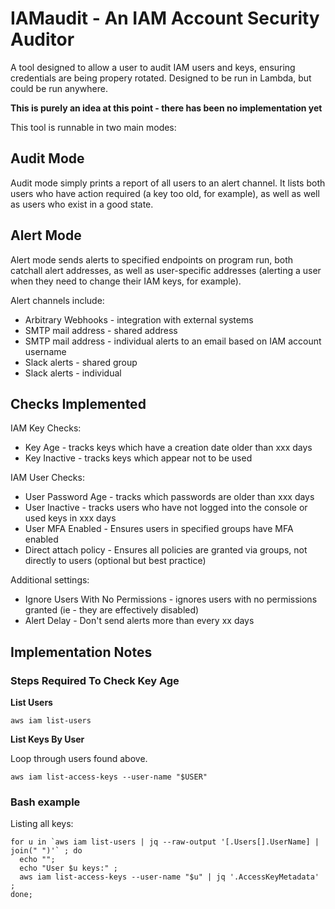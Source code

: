 # IAMaudit - An IAM Account Security Auditor

A tool designed to allow a user to audit IAM users and keys, ensuring credentials are being propery rotated. Designed to be run in Lambda, but could be run anywhere.

**This is purely an idea at this point - there has been no implementation yet**

This tool is runnable in two main modes:

## Audit Mode
Audit mode simply prints a report of all users to an alert channel. It lists both users who have action required (a key too old, for example),
as well as well as users who exist in a good state.

## Alert Mode
Alert mode sends alerts to specified endpoints on program run, both catchall alert addresses, as well as user-specific addresses (alerting a user when they need to change their IAM keys, for example).

Alert channels include:

 * Arbitrary Webhooks - integration with external systems
 * SMTP mail address - shared address
 * SMTP mail address - individual alerts to an email based on IAM account username
 * Slack alerts - shared group
 * Slack alerts - individual

## Checks Implemented

IAM Key Checks:
 * Key Age - tracks keys which have a creation date older than xxx days
 * Key Inactive - tracks keys which appear not to be used

IAM User Checks:
 * User Password Age - tracks which passwords are older than xxx days
 * User Inactive - tracks users who have not logged into the console or used keys in xxx days
 * User MFA Enabled - Ensures users in specified groups have MFA enabled
 * Direct attach policy - Ensures all policies are granted via groups, not directly to users (optional but best practice)

Additional settings:
 * Ignore Users With No Permissions - ignores users with no permissions granted (ie - they are effectively disabled)
 * Alert Delay - Don't send alerts more than every xx days

## Implementation Notes

### Steps Required To Check Key Age

**List Users**

`aws iam list-users`

**List Keys By User**

Loop through users found above.

`aws iam list-access-keys --user-name "$USER"`



### Bash example

Listing all keys:

```
for u in `aws iam list-users | jq --raw-output '[.Users[].UserName] | join(" ")'` ; do
  echo "";
  echo "User $u keys:" ;
  aws iam list-access-keys --user-name "$u" | jq '.AccessKeyMetadata' ;
done;
```
